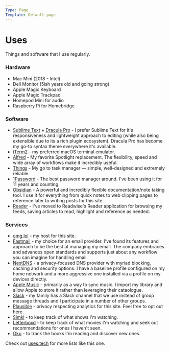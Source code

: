 ```yaml
---
Type: Page
Template: Default page
---
```


# Uses

Things and software that I use regularly.

### Hardware
- Mac Mini (2018 - Intel)
- Dell Monitor (5ish years old and going strong)
- Apple Magic Keyboard
- Apple Magic Trackpad
- Homepod Mini for audio
- Raspberry Pi for Homebridge

### Software
- [Sublime Text](https://www.sublimetext.com) + [Dracula Pro](https://draculatheme.com/pro) - I prefer Sublime Text for it's responsiveness and lightweight approach to editing (while also being extensible due to its a rich plugin ecosystem). Dracula Pro has become my go-to syntax theme everywhere it's available.
- [iTerm2](https://iterm2.com) - my preferred macOS terminal emulator.
- [Alfred](https://alfredapp.com) - My favorite Spotlight replacement. The flexibility, speed and wide array of workflows make it incredibly useful.
- [Things](https://culturedcode.com/things) - My go to task manager — simple, well-designed and extremely reliable.
- [1Password](https://1password.com) - The best password manager around. I've been using it for 11 years and counting.
- [Obsidian](https://obsidian.md) - A powerful and incredibly flexible documentation/note taking tool. I use it for everything from quick notes to web clipping pages to reference later to writing posts for this site.
- [Reader](https://readwise.io/read) - I've moved to Readwise's Reader application for browsing my feeds, saving articles to read, highlight and reference as needed.

### Services
- [omg.lol](https://home.omg.lol/referred-by/cory) - my host for this site.
- [Fastmail](https://ref.fm/u28939392) - my choice for an email provider. I've found its features and approach to be the best at managing my email. The company embraces and advances open standards and supports just about any workflow you can imagine for handling email.
- [NextDNS](https://nextdns.io/?from=m56mt3z6) - a privacy-focused DNS provider with myriad blocking, caching and security options. I have a baseline profile configured on my home network and a more aggressive one installed via a profile on my devices directly.
- [Apple Music](https://music.apple.com) - primarily as a way to sync music. I import my library and allow Apple to store it rather than leveraging their cataologue.
- [Slack](http://slack.com) - my family has a Slack channel that we use instead of group message threads and I participate in a number of other groups.
- [Plausible](https://plausible.io) - privacy respecting analytics for this site. Feel free to opt out here.
- [Simkl](https://simkl.com) - to keep track of what shows I'm watching.
- [Letterboxd](https://letterboxd.com) - to keep track of what movies I'm watching and seek out recommendations for ones I haven't seen.
- [Oku](https://oku.club) - to track the books I'm reading and discover new ones.

Check out [uses.tech](https://uses.tech) for more lists like this one.
